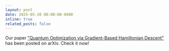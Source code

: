 ```yaml
---
layout: post
date: 2025-05-20 08:00:00-0400
inline: true
related_posts: false
---
```


Our paper ["Quantum Optimization via Gradient-Based Hamiltonian Descent"](https://arxiv.org/abs/2504.14670) has been posted on arXiv. Check it now!